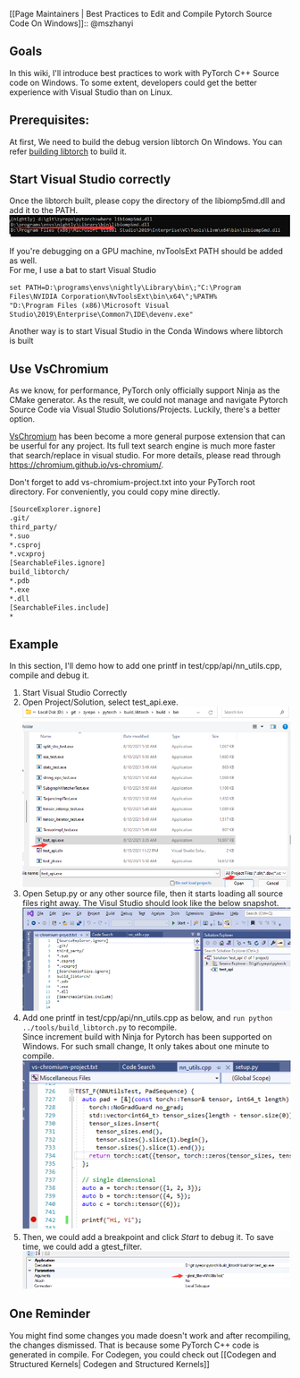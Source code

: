 [[Page Maintainers | Best Practices to Edit and Compile Pytorch Source Code On Windows]]:: @mszhanyi

## Goals
In this wiki, I'll introduce best practices to work with PyTorch C++ Source code on Windows. To some extent, developers could get the better experience with Visual Studio than on Linux.

## Prerequisites:
At first, We need to build the debug version libtorch On Windows. You can refer [building libtorch](https://github.com/pytorch/pytorch/blob/master/docs/libtorch.rst) to build it. 

## Start Visual Studio correctly
Once the libtorch built, please copy the directory of the libiomp5md.dll and add it to the PATH.
![where libiomp5md.dll](images/bestpractices_win/libiomp5.png)<br>

If you're debugging on a GPU machine, nvToolsExt PATH should be added as well.<br>
For me, I use a bat to start Visual Studio
```
set PATH=D:\programs\envs\nightly\Library\bin\;"C:\Program Files\NVIDIA Corporation\NvToolsExt\bin\x64\";%PATH%
"D:\Program Files (x86)\Microsoft Visual Studio\2019\Enterprise\Common7\IDE\devenv.exe"
```

Another way is to start Visual Studio in the Conda Windows where libtorch is built

## Use VsChromium
As we know, for performance, PyTorch only officially support Ninja as the CMake generator. As the result, we could not manage and navigate Pytorch Source Code via Visual Studio Solutions/Projects. Luckily, there's a better option. 

[VsChromium](https://chromium.github.io/vs-chromium/) has been become a more general purpose extension that can be userful for any project. Its full text search engine is much more faster that search/replace in visual studio. 
For more details, please read through https://chromium.github.io/vs-chromium/.

Don't forget to add vs-chromium-project.txt into your PyTorch root directory.
For conveniently, you could copy mine directly.
```
[SourceExplorer.ignore]
.git/
third_party/
*.suo
*.csproj
*.vcxproj
[SearchableFiles.ignore]
build_libtorch/
*.pdb
*.exe
*.dll
[SearchableFiles.include]
*
```

## Example
In this section, I'll demo how to add one printf in test/cpp/api/nn_utils.cpp,  compile  and debug it.
1. Start Visual Studio Correctly
2. Open Project/Solution, select test_api.exe.
   ![open test_api.exe as solution](images/bestpractices_win/testapi.png)
3. Open Setup.py or any other source file, then it starts loading all source files right away. The Visul Studio should look like the below snapshot.
   ![load source code](images/bestpractices_win/vschromium.png)
4. Add one printf in test/cpp/api/nn_utils.cpp as below, and `run python ../tools/build_libtorch.py` to recompile.<br>
   Since increment build with Ninja for Pytorch has been supported on Windows.
   For such small change, It only takes about one minute to compile.<br>
   ![Printf](images/bestpractices_win/printf.png) 
5. Then, we could add a breakpoint and click *Start* to debug it.
   To save time, we could add a gtest_filter.
   ![gtest_filter](images/bestpractices_win/gtestfilter.png)

## One Reminder
You might find some changes you made doesn't work and after recompiling, the changes dismissed. That is because some PyTorch C++ code is generated in compile.
For Codegen, you could check out [[Codegen and Structured Kernels| Codegen and Structured Kernels]]